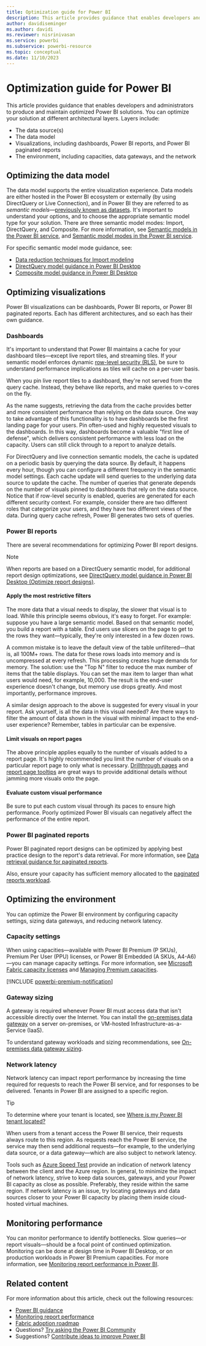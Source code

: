 ```yaml
---
title: Optimization guide for Power BI
description: This article provides guidance that enables developers and administrators to produce and maintain optimized Power BI solutions. You can optimize your solution at different architectural layers.
author: davidiseminger
ms.author: davidi
ms.reviewer: nisrinivasan
ms.service: powerbi
ms.subservice: powerbi-resource
ms.topic: conceptual
ms.date: 11/10/2023
---
```


# Optimization guide for Power BI

This article provides guidance that enables developers and administrators to produce and maintain optimized Power BI solutions. You can optimize your solution at different architectural layers. Layers include:

- The data source(s)
- The data model
- Visualizations, including dashboards, Power BI reports, and Power BI paginated reports
- The environment, including capacities, data gateways, and the network

## Optimizing the data model

The data model supports the entire visualization experience. Data models are either hosted in the Power BI ecosystem or externally (by using DirectQuery or Live Connection), and in Power BI they are referred to as *semantic models*—[previously known as datasets](../connect-data/service-datasets-rename.md). It's important to understand your options, and to choose the appropriate semantic model type for your solution. There are three semantic model modes: Import, DirectQuery, and Composite. For more information, see [Semantic models in the Power BI service](../connect-data/service-datasets-understand.md), and  [Semantic model modes in the Power BI service](../connect-data/service-dataset-modes-understand.md).

For specific semantic model mode guidance, see:

- [Data reduction techniques for Import modeling](import-modeling-data-reduction.md)
- [DirectQuery model guidance in Power BI Desktop](directquery-model-guidance.md)
- [Composite model guidance in Power BI Desktop](composite-model-guidance.md)

## Optimizing visualizations

Power BI visualizations can be dashboards, Power BI reports, or Power BI paginated reports. Each has different architectures, and so each has their own guidance.

### Dashboards

It's important to understand that Power BI maintains a cache for your dashboard tiles—except live report tiles, and streaming tiles. If your semantic model enforces dynamic [row-level security (RLS)](/fabric/security/service-admin-row-level-security), be sure to understand performance implications as tiles will cache on a per-user basis.

When you pin live report tiles to a dashboard, they're not served from the query cache. Instead, they behave like reports, and make queries to v-cores on the fly.

As the name suggests, retrieving the data from the cache provides better and more consistent performance than relying on the data source. One way to take advantage of this functionality is to have dashboards be the first landing page for your users. Pin often-used and highly requested visuals to the dashboards. In this way, dashboards become a valuable "first line of defense", which delivers consistent performance with less load on the capacity. Users can still click through to a report to analyze details.

For DirectQuery and live connection semantic models, the cache is updated on a periodic basis by querying the data source. By default, it happens every hour, though you can configure a different frequency in the semantic model settings. Each cache update will send queries to the underlying data source to update the cache. The number of queries that generate depends on the number of visuals pinned to dashboards that rely on the data source. Notice that if row-level security is enabled, queries are generated for each different security context. For example, consider there are two different roles that categorize your users, and they have two different views of the data. During query cache refresh, Power BI generates two sets of queries.

### Power BI reports

There are several recommendations for optimizing Power BI report designs.

> [!NOTE]
> When reports are based on a DirectQuery semantic model, for additional report design optimizations, see [DirectQuery model guidance in Power BI Desktop (Optimize report designs)](directquery-model-guidance.md#optimize-report-designs).

#### Apply the most restrictive filters

The more data that a visual needs to display, the slower that visual is to load. While this principle seems obvious, it's easy to forget. For example: suppose you have a large semantic model. Based on that semantic model, you build a report with a table. End users use slicers on the page to get to the rows they want—typically, they're only interested in a few dozen rows.

A common mistake is to leave the default view of the table unfiltered—that is, all 100M+ rows. The data for these rows loads into memory and is uncompressed at every refresh. This processing creates huge demands for memory. The solution: use the "Top N" filter to reduce the max number of items that the table displays. You can set the max item to larger than what users would need, for example, 10,000. The result is the end-user experience doesn't change, but memory use drops greatly. And most importantly, performance improves.

A similar design approach to the above is suggested for every visual in your report. Ask yourself, is all the data in this visual needed? Are there ways to filter the amount of data shown in the visual with minimal impact to the end-user experience? Remember, tables in particular can be expensive.

#### Limit visuals on report pages

The above principle applies equally to the number of visuals added to a report page. It's highly recommended you limit the number of visuals on a particular report page to only what is necessary. [Drillthrough pages](report-drillthrough.md) and [report page tooltips](report-page-tooltips.md) are great ways to provide additional details without jamming more visuals onto the page.

#### Evaluate custom visual performance

Be sure to put each custom visual through its paces to ensure high performance. Poorly optimized Power BI visuals can negatively affect the performance of the entire report.

### Power BI paginated reports

Power BI paginated report designs can be optimized by applying best practice design to the report's data retrieval. For more information, see [Data retrieval guidance for paginated reports](report-paginated-data-retrieval.md).

Also, ensure your capacity has sufficient memory allocated to the [paginated reports workload](../enterprise/service-admin-premium-workloads.md#paginated-reports).

## Optimizing the environment

You can optimize the Power BI environment by configuring capacity settings, sizing data gateways, and reducing network latency.

### Capacity settings

When using capacities—available with Power BI Premium (P SKUs), Premium Per User (PPU) licenses, or Power BI Embedded (A SKUs, A4-A6)—you can manage capacity settings. For more information, see [Microsoft Fabric capacity licenses](/fabric/enterprise/licenses#capacity-license) and [Managing Premium capacities](../enterprise/service-premium-capacity-manage.md).

[!INCLUDE [powerbi-premium-notification](includes/powerbi-premium-notification.md)]

### Gateway sizing

A gateway is required whenever Power BI must access data that isn't accessible directly over the Internet. You can install the [on-premises data gateway](../connect-data/service-gateway-onprem.md) on a server on-premises, or VM-hosted Infrastructure-as-a-Service (IaaS).

To understand gateway workloads and sizing recommendations, see [On-premises data gateway sizing](gateway-onprem-sizing.md).

### Network latency

Network latency can impact report performance by increasing the time required for requests to reach the Power BI service, and for responses to be delivered. Tenants in Power BI are assigned to a specific region.

> [!TIP]
> To determine where your tenant is located, see [Where is my Power BI tenant located?](../admin/service-admin-where-is-my-tenant-located.md)

When users from a tenant access the Power BI service, their requests always route to this region. As requests reach the Power BI service, the service may then send additional requests—for example, to the underlying data source, or a data gateway—which are also subject to network latency.

Tools such as [Azure Speed Test](https://azurespeedtest.azurewebsites.net/) provide an indication of network latency between the client and the Azure region. In general, to minimize the impact of network latency, strive to keep data sources, gateways, and your Power BI capacity as close as possible. Preferably, they reside within the same region. If network latency is an issue, try locating gateways and data sources closer to your Power BI capacity by placing them inside cloud-hosted virtual machines.

## Monitoring performance

You can monitor performance to identify bottlenecks. Slow queries—or report visuals—should be a focal point of continued optimization. Monitoring can be done at design time in Power BI Desktop, or on production workloads in Power BI Premium capacities. For more information, see [Monitoring report performance in Power BI](monitor-report-performance.md).

## Related content

For more information about this article, check out the following resources:

- [Power BI guidance](index.yml)
- [Monitoring report performance](monitor-report-performance.md)
- [Fabric adoption roadmap](fabric-adoption-roadmap.md)
- Questions? [Try asking the Power BI Community](https://community.powerbi.com/)
- Suggestions? [Contribute ideas to improve Power BI](https://ideas.powerbi.com/)
